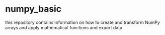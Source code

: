 # numpy_basic
this repository contains information on how to create and transform NumPy arrays and apply mathematical functions and export data
